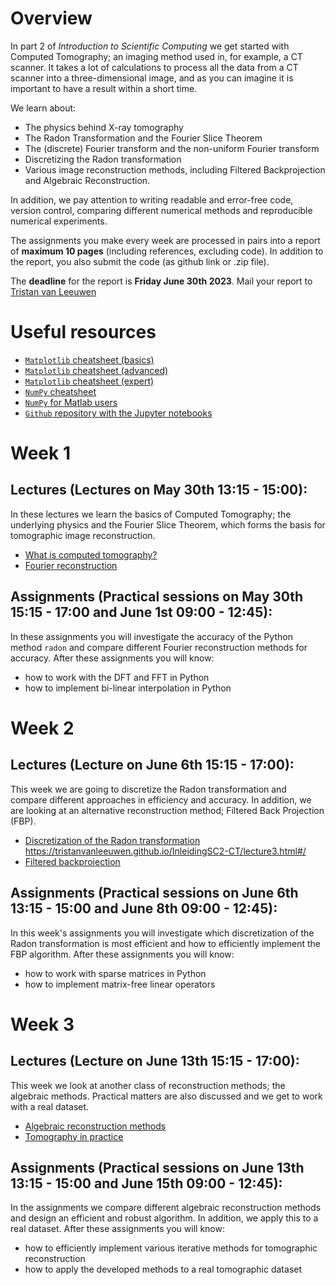 # Overview

In part 2 of *Introduction to Scientific Computing* we get started with Computed Tomography; an imaging method used in, for example, a CT scanner. It takes a lot of calculations to process all the data from a CT scanner into a three-dimensional image, and as you can imagine it is important to have a result within a short time.

We learn about:

* The physics behind X-ray tomography
* The Radon Transformation and the Fourier Slice Theorem
* The (discrete) Fourier transform and the non-uniform Fourier transform
* Discretizing the Radon transformation
* Various image reconstruction methods, including Filtered Backprojection and Algebraic Reconstruction.

In addition, we pay attention to writing readable and error-free code, version control, comparing different numerical methods and reproducible numerical experiments.

The assignments you make every week are processed in pairs into a report of **maximum 10 pages** (including references, excluding code). In addition to the report, you also submit the code (as github link or .zip file).

The **deadline** for the report is **Friday June 30th 2023**. Mail your report to [Tristan van Leeuwen](mailto:t.vanleeuwen@uu.nl)

# Useful resources

* [`Matplotlib` cheatsheet (basics)](https://camo.githubusercontent.com/b1b8838502a81077591ccadbf45dc45f2207637b41245e557198b680b0a2e662/68747470733a2f2f6d6174706c6f746c69622e6f72672f63686561747368656574732f68616e646f75742d626567696e6e65722e706e67)
* [`Matplotlib` cheatsheet (advanced)](https://camo.githubusercontent.com/fc055a0d3897e7aec7ec66fc1d7f70cfb2873f82eb5be4ea977286a1cf08fa74/68747470733a2f2f6d6174706c6f746c69622e6f72672f63686561747368656574732f68616e646f75742d696e7465726d6564696174652e706e67)
* [`Matplotlib` cheatsheet (expert)](https://camo.githubusercontent.com/62a744e98372f7aaad377cf1f535dcc10117ff196c876102682b03ca4759f420/68747470733a2f2f6d6174706c6f746c69622e6f72672f63686561747368656574732f68616e646f75742d746970732e706e67)
* [`NumPy` cheatsheet](http://datacamp-community-prod.s3.amazonaws.com/ba1fe95a-8b70-4d2f-95b0-bc954e9071b0)
* [`NumPy` for Matlab users](https://numpy.org/doc/stable/user/numpy-for-matlab-users.html)
* [`Github` repository with the Jupyter notebooks](https://github.com/TristanvanLeeuwen/InleidingSC2-CT)

# Week 1 

## Lectures (Lectures on May 30th 13:15 - 15:00):

In these lectures we learn the basics of Computed Tomography; the underlying physics and the Fourier Slice Theorem, which forms the basis for tomographic image reconstruction.

* [What is computed tomography?](https://tristanvanleeuwen.github.io/InleidingSC2-CT/lecture1.html)
* [Fourier reconstruction](https://tristanvanleeuwen.github.io/InleidingSC2-CT/lecture2.html)

## Assignments (Practical sessions on May 30th 15:15 - 17:00 and June 1st 09:00 - 12:45):

In these assignments you will investigate the accuracy of the Python method `radon` and compare different Fourier reconstruction methods for accuracy. After these assignments you will know:

* how to work with the DFT and FFT in Python
* how to implement bi-linear interpolation in Python

# Week 2

## Lectures (Lecture on June 6th 15:15 - 17:00):

This week we are going to discretize the Radon transformation and compare different approaches in efficiency and accuracy. In addition, we are looking at an alternative reconstruction method; Filtered Back Projection (FBP).

* [Discretization of the Radon transformation](https://tristanvanleeuwen.github.io/InleidingSC2-CT/lecture3.html#/)
https://tristanvanleeuwen.github.io/InleidingSC2-CT/lecture3.html#/
* [Filtered backprojection](https://tristanvanleeuwen.github.io/InleidingSC2-CT/lecture4.html#/
)

## Assignments (Practical sessions on June 6th 13:15 - 15:00 and June 8th 09:00 - 12:45):

In this week's assignments you will investigate which discretization of the Radon transformation is most efficient and how to efficiently implement the FBP algorithm. After these assignments you will know:

* how to work with sparse matrices in Python
* how to implement matrix-free linear operators

# Week 3

## Lectures (Lecture on June 13th 15:15 - 17:00):

This week we look at another class of reconstruction methods; the algebraic methods. Practical matters are also discussed and we get to work with a real dataset.

* [Algebraic reconstruction methods](https://tristanvanleeuwen.github.io/InleidingSC2-CT/lecture5.html#/)
* [Tomography in practice](https://tristanvanleeuwen.github.io/InleidingSC2-CT/lecture6.html#/)

## Assignments (Practical sessions on June 13th 13:15 - 15:00 and June 15th 09:00 - 12:45):

In the assignments we compare different algebraic reconstruction methods and design an efficient and robust algorithm. In addition, we apply this to a real dataset. After these assignments you will know:

* how to efficiently implement various iterative methods for tomographic reconstruction
* how to apply the developed methods to a real tomographic dataset
